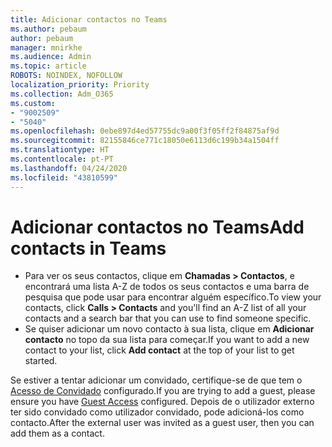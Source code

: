 ```yaml
---
title: Adicionar contactos no Teams
ms.author: pebaum
author: pebaum
manager: mnirkhe
ms.audience: Admin
ms.topic: article
ROBOTS: NOINDEX, NOFOLLOW
localization_priority: Priority
ms.collection: Adm_O365
ms.custom:
- "9002509"
- "5040"
ms.openlocfilehash: 0ebe897d4ed57755dc9a00f3f05ff2f84875af9d
ms.sourcegitcommit: 82155846ce771c18050e6113d6c199b34a1504ff
ms.translationtype: HT
ms.contentlocale: pt-PT
ms.lasthandoff: 04/24/2020
ms.locfileid: "43810599"
---
```

# <a name="add-contacts-in-teams"></a><span data-ttu-id="e390b-102">Adicionar contactos no Teams</span><span class="sxs-lookup"><span data-stu-id="e390b-102">Add contacts in Teams</span></span>

- <span data-ttu-id="e390b-103">Para ver os seus contactos, clique em **Chamadas > Contactos**, e encontrará uma lista A-Z de todos os seus contactos e uma barra de pesquisa que pode usar para encontrar alguém específico.</span><span class="sxs-lookup"><span data-stu-id="e390b-103">To view your contacts, click **Calls > Contacts** and you'll find an A-Z list of all your contacts and a search bar that you can use to find someone specific.</span></span> 
- <span data-ttu-id="e390b-104">Se quiser adicionar um novo contacto à sua lista, clique em **Adicionar contacto** no topo da sua lista para começar.</span><span class="sxs-lookup"><span data-stu-id="e390b-104">If you want to add a new contact to your list, click **Add contact** at the top of your list to get started.</span></span>

<span data-ttu-id="e390b-105">Se estiver a tentar adicionar um convidado, certifique-se de que tem o [Acesso de Convidado](https://docs.microsoft.com/microsoftteams/set-up-guests) configurado.</span><span class="sxs-lookup"><span data-stu-id="e390b-105">If you are trying to add a guest, please ensure you have [Guest Access](https://docs.microsoft.com/microsoftteams/set-up-guests) configured.</span></span> <span data-ttu-id="e390b-106">Depois de o utilizador externo ter sido convidado como utilizador convidado, pode adicioná-los como contacto.</span><span class="sxs-lookup"><span data-stu-id="e390b-106">After the external user was invited as a guest user, then you can add them as a contact.</span></span>
